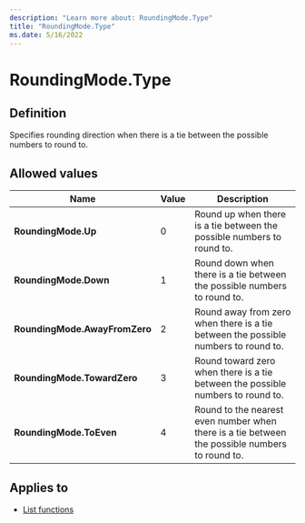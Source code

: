 ```yaml
---
description: "Learn more about: RoundingMode.Type"
title: "RoundingMode.Type"
ms.date: 5/16/2022
---
```

# RoundingMode.Type

## Definition

Specifies rounding direction when there is a tie between the possible numbers to round to.

## Allowed values
  
|Name|Value|Description|
| ---------------- | --- | ----------- |
|**RoundingMode.Up**|0|Round up when there is a tie between the possible numbers to round to.|
|**RoundingMode.Down**|1|Round down when there is a tie between the possible numbers to round to.|
|**RoundingMode.AwayFromZero**|2|Round away from zero when there is a tie between the possible numbers to round to.|
|**RoundingMode.TowardZero**|3|Round toward zero when there is a tie between the possible numbers to round to.|
|**RoundingMode.ToEven**|4|Round to the nearest even number when there is a tie between the possible numbers to round to.|

## Applies to

* [List functions](list-functions.md)
